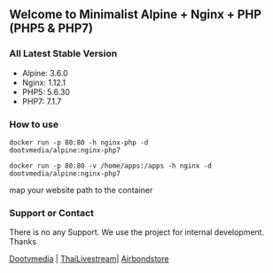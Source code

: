 ## Welcome to Minimalist Alpine + Nginx + PHP (PHP5 & PHP7)

### All Latest Stable Version
- Alpine: 3.6.0
- Nginx: 1.12.1
- PHP5: 5.6.30
- PHP7: 7.1.7

### How to use
<code>docker run -p 80:80 -h nginx-php -d dootvmedia/alpine:nginx-php7</code>

<code>docker run -p 80:80 -v /home/apps:/apps -h nginx -d dootvmedia/alpine:nginx-php7</code>

map your website path to the container


### Support or Contact
There is no any Support. We use the project for internal development. Thanks

<a href="http://www.dootvmedia.com" target="_blank">Dootvmedia</a> | <a href="http://www.thailivestream.com"  target="_blank">ThaiLivestream</a>| <a href="http://www.airbondstore.com"  target="_blank">Airbondstore</a>
